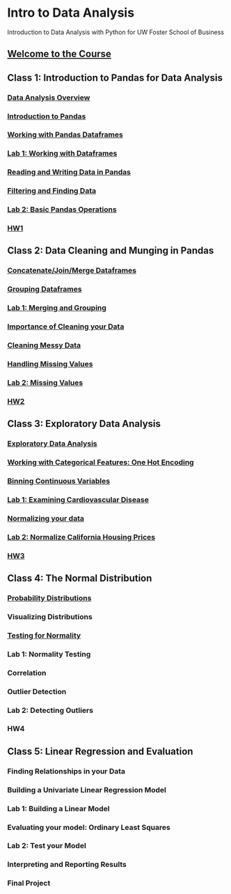 # Intro to Data Analysis
Introduction to Data Analysis with Python for UW Foster School of Business

## [Welcome to the Course](https://github.com/summerela/python_data_analysis/blob/master/pandas_basics/notebooks/Welcome%20to%20Class.ipynb)

## Class 1: Introduction to Pandas for Data Analysis
### [Data Analysis Overview](https://github.com/summerela/python_data_analysis/blob/master/pandas_basics/notebooks/Data%20Analysis%20Overview.ipynb)
### [Introduction to Pandas](https://github.com/summerela/python_data_analysis/blob/master/pandas_basics/notebooks/Intro%20to%20Pandas.ipynb)
### [Working with Pandas Dataframes](https://github.com/summerela/python_data_analysis/blob/master/pandas_basics/notebooks/Pandas%20DataFrames.ipynb) 
### [Lab 1: Working with Dataframes](https://github.com/summerela/python_data_analysis/blob/master/pandas_basics/labs/Working%20With%20Pandas%20DataFrames.ipynb)
### [Reading and Writing Data in Pandas](https://github.com/summerela/python_data_analysis/blob/master/pandas_basics/notebooks/Reading%20and%20Writing%20Data%20with%20Pandas.ipynb)
### [Filtering and Finding Data](https://github.com/summerela/python_data_analysis/blob/master/pandas_basics/notebooks/Filtering%20and%20Finding%20Data.ipynb)
### [Lab 2:  Basic Pandas Operations](https://github.com/summerela/python_data_analysis/blob/master/pandas_basics/labs/Pandas%20Math.ipynb)
### [HW1](https://github.com/summerela/python_data_analysis/blob/master/Homework/HW1.ipynb)

## Class 2: Data Cleaning and Munging in Pandas
### [Concatenate/Join/Merge Dataframes](https://github.com/summerela/python_data_analysis/blob/master/data_munging/Notebooks/Concatenate_Join_Merge.ipynb)
### [Grouping Dataframes](https://github.com/summerela/python_data_analysis/blob/master/data_munging/Notebooks/Grouping%20Data%20Frames.ipynb)
### [Lab 1: Merging and Grouping](https://github.com/summerela/python_data_analysis/blob/master/data_munging/Labs/Merging%20and%20Grouping%20Lab.ipynb) 
### [Importance of Cleaning your Data](https://github.com/summerela/python_data_analysis/blob/master/data_munging/Notebooks/Importance%20of%20Cleaning%20Data.ipynb)
### [Cleaning Messy Data](https://github.com/summerela/python_data_analysis/blob/master/data_munging/Notebooks/Messy%20Data.ipynb)
### [Handling Missing Values](https://github.com/summerela/python_data_analysis/blob/master/data_munging/Notebooks/Dealing%20with%20Missing%20Values.ipynb)
### [Lab 2: Missing Values](https://github.com/summerela/python_data_analysis/blob/master/data_munging/Labs/Missing%20Values%20Lab.ipynb)
### [HW2](https://github.com/summerela/python_data_analysis/blob/master/Homework/HW2.ipynb)

## Class 3: Exploratory Data Analysis
### [Exploratory Data Analysis](https://github.com/summerela/python_data_analysis/blob/master/EDA/Notebooks/Exploratory%20Data%20Analysis.ipynb)
### [Working with Categorical Features: One Hot Encoding](https://github.com/summerela/python_data_analysis/blob/master/EDA/Notebooks/Handling%20Categorical%20Data.ipynb)
### [Binning Continuous Variables](https://github.com/summerela/python_data_analysis/blob/master/EDA/Notebooks/Binning.ipynb)
### [Lab 1: Examining Cardiovascular Disease](https://github.com/summerela/python_data_analysis/blob/master/EDA/Labs/EDA%20Lab%201.ipynb)
### [Normalizing your data](https://github.com/summerela/python_data_analysis/blob/master/EDA/Notebooks/normalization.ipynb)
### [Lab 2: Normalize California Housing Prices](https://github.com/summerela/python_data_analysis/blob/master/EDA/Labs/EDA_Lab2_Normalization.ipynb)
### [HW3](https://github.com/summerela/python_data_analysis/blob/master/Homework/HW3.ipynb)

## Class 4: The Normal Distribution
### [Probability Distributions](https://github.com/summerela/python_data_analysis/blob/master/normal_dist/notebooks/probability_dist.ipynb)
### Visualizing Distributions
### [Testing for Normality](https://github.com/summerela/python_data_analysis/blob/master/normal_dist/notebooks/testing_normality.ipynb)
### Lab 1: Normality Testing
### Correlation
### Outlier Detection
### Lab 2: Detecting Outliers
### HW4

## Class 5: Linear Regression and Evaluation
### Finding Relationships in your Data
### Building a Univariate Linear Regression Model 
### Lab 1: Building a Linear Model
### Evaluating your model: Ordinary Least Squares
### Lab 2: Test your Model
### Interpreting and Reporting Results
### Final Project